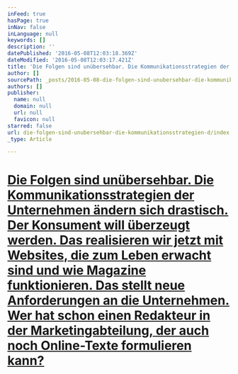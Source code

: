 ```yaml
---
inFeed: true
hasPage: true
inNav: false
inLanguage: null
keywords: []
description: ''
datePublished: '2016-05-08T12:03:18.369Z'
dateModified: '2016-05-08T12:03:17.421Z'
title: 'Die Folgen sind unübersehbar. Die Kommunikationsstrategien der Unternehmen ändern sich drastisch. Der Konsument will überzeugt werden. Das realisieren wir jetzt mit Websites, die zum Leben erwacht sind und wie Magazine funktionieren. Das stellt neue Anforderungen an die Unternehmen. Wer hat schon einen Redakteur in der Marketingabteilung, der auch noch Online-Texte formulieren kann?'
author: []
sourcePath: _posts/2016-05-08-die-folgen-sind-unubersehbar-die-kommunikationsstrategien-d.md
authors: []
publisher:
  name: null
  domain: null
  url: null
  favicon: null
starred: false
url: die-folgen-sind-unubersehbar-die-kommunikationsstrategien-d/index.html
_type: Article

---
```

# [Die Folgen sind unübersehbar. Die Kommunikationsstrategien der Unternehmen ändern sich drastisch. Der Konsument will überzeugt werden. Das realisieren wir jetzt mit Websites, die zum Leben erwacht sind und wie Magazine funktionieren. Das stellt neue Anforderungen an die Unternehmen. Wer hat schon einen Redakteur in der Marketingabteilung, der auch noch Online-Texte formulieren kann?][0]

[0]: null